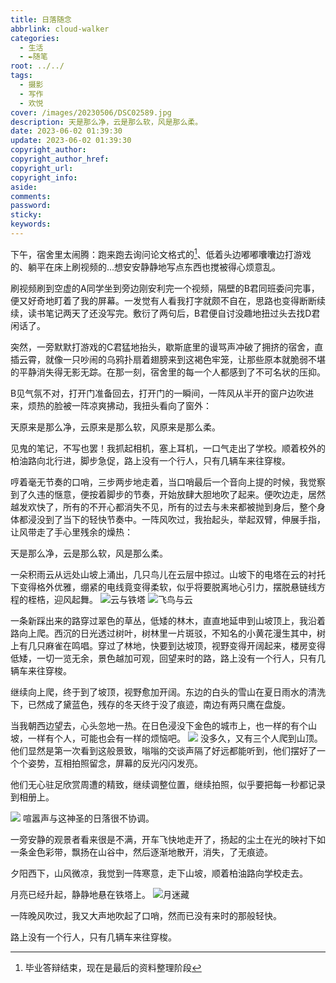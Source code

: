 ```yaml
---
title: 日落随念
abbrlink: cloud-walker
categories:
  - 生活
  - ✒️随笔
root: ../../
tags:
  - 摄影
  - 写作
  - 欢悦
cover: /images/20230506/DSC02589.jpg
description: 天是那么净，云是那么软，风是那么柔。
date: 2023-06-02 01:39:30
update: 2023-06-02 01:39:30
copyright_author:
copyright_author_href:
copyright_url:
copyright_info:
aside:
comments:
password:
sticky:
keywords:
---
```


下午，宿舍里太闹腾：跑来跑去询问论文格式的[^1]、低着头边嘟嘟囔囔边打游戏的、躺平在床上刷视频的...想安安静静地写点东西也搅被得心烦意乱。

刷视频刷到空虚的A同学坐到旁边刚安利完一个视频，隔壁的B君同班委问完事，便又好奇地盯着了我的屏幕。一发觉有人看我打字就颇不自在，思路也变得断断续续，读书笔记两天了还没写完。敷衍了两句后，B君便自讨没趣地扭过头去找D君闲话了。

突然，一旁默默打游戏的C君猛地抬头，歇斯底里的谩骂声冲破了拥挤的宿舍，直插云霄，就像一只吵闹的乌鸦扑扇着翅膀来到这褐色牢笼，让那些原本就脆弱不堪的平静消失得无影无踪。在那一刻，宿舍里的每一个人都感到了不可名状的压抑。

B见气氛不对，打开门准备回去，打开门的一瞬间，一阵风从半开的窗户边吹进来，烦热的脸被一阵凉爽拂动，我扭头看向了窗外：

天原来是那么净，云原来是那么软，风原来是那么柔。

见鬼的笔记，不写也罢！我抓起相机，塞上耳机，一口气走出了学校。顺着校外的柏油路向北行进，脚步急促，路上没有一个行人，只有几辆车来往穿梭。

哼着毫无节奏的口哨，三步两步地走着，当口哨最后一个音向上提的时候，我觉察到了久违的惬意，便按着脚步的节奏，开始放肆大胆地吹了起来。便吹边走，居然越发欢快了，所有的不开心都消失不见，所有的过去与未来都被抛到身后，整个身体都浸没到了当下的轻快节奏中。一阵风吹过，我抬起头，举起双臂，伸展手指，让风带走了手心里残余的燥热：

天是那么净，云是那么软，风是那么柔。

一朵积雨云从远处山坡上涌出，几只鸟儿在云层中掠过。山坡下的电塔在云的衬托下变得格外优雅，绷紧的电线竟变得柔软，似乎将要脱离地心引力，摆脱悬链线方程的桎梏，迎风起舞。
![云与铁塔](../../../../images/20230506/DSC02589.jpg)
![飞鸟与云](../../../../images/20230506/DSC02609.jpg)


一条新踩出来的路穿过翠色的草丛，低矮的林木，直直地延申到山坡顶上，我沿着路向上爬。西沉的日光透过树叶，树林里一片斑驳，不知名的小黄花漫生其中，树上有几只麻雀在鸣唱。穿过了林地，快要到达坡顶，视野变得开阔起来，楼房变得低矮，一切一览无余，景色越加可观，回望来时的路，路上没有一个行人，只有几辆车来往穿梭。

继续向上爬，终于到了坡顶，视野愈加开阔。东边的白头的雪山在夏日雨水的清洗下，已然成了黛蓝色，残存的冬天终于没了痕迹，南边有两只鹰在盘旋。

当我朝西边望去，心头忽地一热。在日色浸没下金色的城市上，也一样的有个山坡，一样有个人，可能也会有一样的烦恼吧。
![](../../../../images/20230506/DSC02673.jpg)
没多久，又有三个人爬到山顶。他们显然是第一次看到这般景致，嗡嗡的交谈声隔了好远都能听到，他们摆好了一个个姿势，互相拍照留念，屏幕的反光闪闪发亮。

他们无心驻足欣赏周遭的精致，继续调整位置，继续拍照，似乎要把每一秒都记录到相册上。

![](../../../../images/20230506/DSC02685.jpg)
喧嚣声与这神圣的日落很不协调。

一旁安静的观景者看来很是不满，开车飞快地走开了，扬起的尘土在光的映衬下如一条金色彩带，飘扬在山谷中，然后逐渐地散开，消失，了无痕迹。

夕阳西下，山风微凉，我觉到一阵寒意，走下山坡，顺着柏油路向学校走去。

月亮已经升起，静静地悬在铁塔上。
![月迷藏](../../../../images/20230506/DSC02721.jpg)

一阵晚风吹过，我又大声地吹起了口哨，然而已没有来时的那般轻快。

路上没有一个行人，只有几辆车来往穿梭。

[^1]: 毕业答辩结束，现在是最后的资料整理阶段